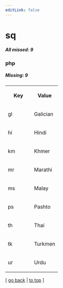 ```yaml
---
editLink: false
---
```


# sq

##### All missed: 9


### php

##### Missing: 9

<table width="100%">
<tr><th width="50%">

Key

</th><th width="50%">

Value

</th></tr>
<tr><td width="50%">

gl

</td><td width="50%">

Galician

</td></tr>
<tr><td width="50%">

hi

</td><td width="50%">

Hindi

</td></tr>
<tr><td width="50%">

km

</td><td width="50%">

Khmer

</td></tr>
<tr><td width="50%">

mr

</td><td width="50%">

Marathi

</td></tr>
<tr><td width="50%">

ms

</td><td width="50%">

Malay

</td></tr>
<tr><td width="50%">

ps

</td><td width="50%">

Pashto

</td></tr>
<tr><td width="50%">

th

</td><td width="50%">

Thai

</td></tr>
<tr><td width="50%">

tk

</td><td width="50%">

Turkmen

</td></tr>
<tr><td width="50%">

ur

</td><td width="50%">

Urdu

</td></tr>
</table>

[ [go back](../status.md) | [to top](#) ]

